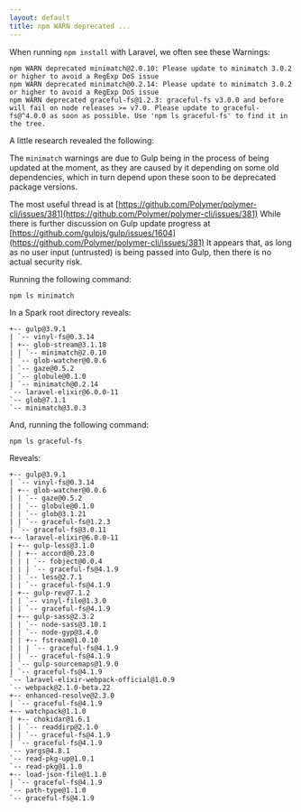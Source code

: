 ```yaml
---
layout: default
title: npm WARN deprecated ...
---
```

When running ```npm install``` with Laravel, we often see these Warnings:

```
npm WARN deprecated minimatch@2.0.10: Please update to minimatch 3.0.2 or higher to avoid a RegExp DoS issue
npm WARN deprecated minimatch@0.2.14: Please update to minimatch 3.0.2 or higher to avoid a RegExp DoS issue
npm WARN deprecated graceful-fs@1.2.3: graceful-fs v3.0.0 and before will fail on node releases >= v7.0. Please update to graceful-fs@^4.0.0 as soon as possible. Use 'npm ls graceful-fs' to find it in the tree.
```

A little research revealed the following:

The ```minimatch``` warnings are due to Gulp being in the process of being updated at the moment, as they are caused by it depending on some old dependencies, which in turn depend upon these soon to be deprecated package versions.

The most useful thread is at [https://github.com/Polymer/polymer-cli/issues/381](https://github.com/Polymer/polymer-cli/issues/381)
While there is further discussion on Gulp update progress at [https://github.com/gulpjs/gulp/issues/1604](https://github.com/Polymer/polymer-cli/issues/381)
It appears that, as long as no user input (untrusted) is being passed into Gulp, then there is no actual security risk.

Running the following command:

```
npm ls minimatch
```

In a Spark root directory reveals:

```
+-- gulp@3.9.1
| `-- vinyl-fs@0.3.14
| +-- glob-stream@3.1.18
| | `-- minimatch@2.0.10
| `-- glob-watcher@0.0.6
| `-- gaze@0.5.2
| `-- globule@0.1.0
| `-- minimatch@0.2.14
`-- laravel-elixir@6.0.0-11
`-- glob@7.1.1
`-- minimatch@3.0.3
```

And, running the following command:

```
npm ls graceful-fs
```

Reveals:

```
+-- gulp@3.9.1
| `-- vinyl-fs@0.3.14
| +-- glob-watcher@0.0.6
| | `-- gaze@0.5.2
| | `-- globule@0.1.0
| | `-- glob@3.1.21
| | `-- graceful-fs@1.2.3
| `-- graceful-fs@3.0.11
+-- laravel-elixir@6.0.0-11
| +-- gulp-less@3.1.0
| | +-- accord@0.23.0
| | | `-- fobject@0.0.4
| | | `-- graceful-fs@4.1.9
| | `-- less@2.7.1
| | `-- graceful-fs@4.1.9
| +-- gulp-rev@7.1.2
| | `-- vinyl-file@1.3.0
| | `-- graceful-fs@4.1.9
| +-- gulp-sass@2.3.2
| | `-- node-sass@3.10.1
| | `-- node-gyp@3.4.0
| | +-- fstream@1.0.10
| | | `-- graceful-fs@4.1.9
| | `-- graceful-fs@4.1.9
| `-- gulp-sourcemaps@1.9.0
| `-- graceful-fs@4.1.9
`-- laravel-elixir-webpack-official@1.0.9
`-- webpack@2.1.0-beta.22
+-- enhanced-resolve@2.3.0
| `-- graceful-fs@4.1.9
+-- watchpack@1.1.0
| +-- chokidar@1.6.1
| | `-- readdirp@2.1.0
| | `-- graceful-fs@4.1.9
| `-- graceful-fs@4.1.9
`-- yargs@4.8.1
`-- read-pkg-up@1.0.1
`-- read-pkg@1.1.0
+-- load-json-file@1.1.0
| `-- graceful-fs@4.1.9
`-- path-type@1.1.0
`-- graceful-fs@4.1.9
```
